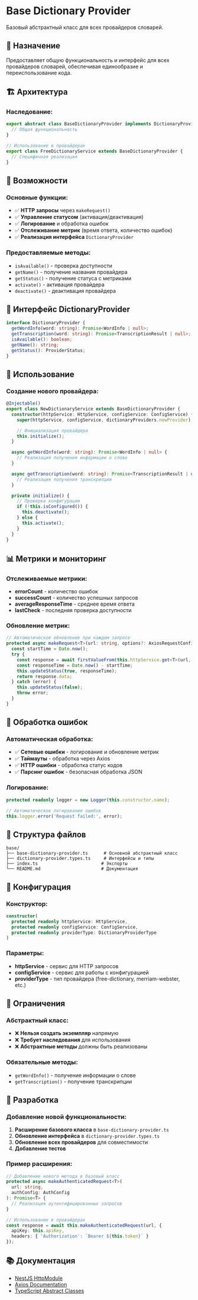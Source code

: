 # Base Dictionary Provider

Базовый абстрактный класс для всех провайдеров словарей.

## 🎯 Назначение

Предоставляет общую функциональность и интерфейс для всех провайдеров словарей, обеспечивая единообразие и переиспользование кода.

## 🏗️ Архитектура

### Наследование:

```typescript
export abstract class BaseDictionaryProvider implements DictionaryProvider {
  // Общая функциональность
}

// Использование в провайдерах
export class FreeDictionaryService extends BaseDictionaryProvider {
  // Специфичная реализация
}
```

## 🚀 Возможности

### Основные функции:

- ✅ **HTTP запросы** через `makeRequest()`
- ✅ **Управление статусом** (активация/деактивация)
- ✅ **Логирование** и обработка ошибок
- ✅ **Отслеживание метрик** (время ответа, количество ошибок)
- ✅ **Реализация интерфейса** `DictionaryProvider`

### Предоставляемые методы:

- `isAvailable()` - проверка доступности
- `getName()` - получение названия провайдера
- `getStatus()` - получение статуса с метриками
- `activate()` - активация провайдера
- `deactivate()` - деактивация провайдера

## 📝 Интерфейс DictionaryProvider

```typescript
interface DictionaryProvider {
  getWordInfo(word: string): Promise<WordInfo | null>;
  getTranscription(word: string): Promise<TranscriptionResult | null>;
  isAvailable(): boolean;
  getName(): string;
  getStatus(): ProviderStatus;
}
```

## 🔧 Использование

### Создание нового провайдера:

```typescript
@Injectable()
export class NewDictionaryService extends BaseDictionaryProvider {
  constructor(httpService: HttpService, configService: ConfigService) {
    super(httpService, configService, dictionaryProviders.newProvider);

    // Инициализация провайдера
    this.initialize();
  }

  async getWordInfo(word: string): Promise<WordInfo | null> {
    // Реализация получения информации о слове
  }

  async getTranscription(word: string): Promise<TranscriptionResult | null> {
    // Реализация получения транскрипции
  }

  private initialize() {
    // Проверка конфигурации
    if (!this.isConfigured()) {
      this.deactivate();
    } else {
      this.activate();
    }
  }
}
```

## 📊 Метрики и мониторинг

### Отслеживаемые метрики:

- **errorCount** - количество ошибок
- **successCount** - количество успешных запросов
- **averageResponseTime** - среднее время ответа
- **lastCheck** - последняя проверка доступности

### Обновление метрик:

```typescript
// Автоматическое обновление при каждом запросе
protected async makeRequest<T>(url: string, options?: AxiosRequestConfig): Promise<T> {
  const startTime = Date.now();
  try {
    const response = await firstValueFrom(this.httpService.get<T>(url, options));
    const responseTime = Date.now() - startTime;
    this.updateStatus(true, responseTime);
    return response.data;
  } catch (error) {
    this.updateStatus(false);
    throw error;
  }
}
```

## 🔄 Обработка ошибок

### Автоматическая обработка:

- ✅ **Сетевые ошибки** - логирование и обновление метрик
- ✅ **Таймауты** - обработка через Axios
- ✅ **HTTP ошибки** - обработка статус кодов
- ✅ **Парсинг ошибок** - безопасная обработка JSON

### Логирование:

```typescript
protected readonly logger = new Logger(this.constructor.name);

// Автоматическое логирование ошибок
this.logger.error('Request failed:', error);
```

## 📁 Структура файлов

```
base/
├── base-dictionary-provider.ts      # Основной абстрактный класс
├── dictionary-provider.types.ts     # Интерфейсы и типы
├── index.ts                        # Экспорты
└── README.md                       # Документация
```

## 🔧 Конфигурация

### Конструктор:

```typescript
constructor(
  protected readonly httpService: HttpService,
  protected readonly configService: ConfigService,
  protected readonly providerType: DictionaryProviderType
)
```

### Параметры:

- **httpService** - сервис для HTTP запросов
- **configService** - сервис для работы с конфигурацией
- **providerType** - тип провайдера (free-dictionary, merriam-webster, etc.)

## 🚨 Ограничения

### Абстрактный класс:

- ❌ **Нельзя создать экземпляр** напрямую
- ❌ **Требует наследования** для использования
- ❌ **Абстрактные методы** должны быть реализованы

### Обязательные методы:

- `getWordInfo()` - получение информации о слове
- `getTranscription()` - получение транскрипции

## 🔧 Разработка

### Добавление новой функциональности:

1. **Расширение базового класса** в `base-dictionary-provider.ts`
2. **Обновление интерфейса** в `dictionary-provider.types.ts`
3. **Обновление всех провайдеров** для совместимости
4. **Добавление тестов**

### Пример расширения:

```typescript
// Добавление нового метода в базовый класс
protected async makeAuthenticatedRequest<T>(
  url: string,
  authConfig: AuthConfig
): Promise<T> {
  // Реализация аутентифицированных запросов
}

// Использование в провайдерах
const response = await this.makeAuthenticatedRequest(url, {
  apiKey: this.apiKey,
  headers: { 'Authorization': `Bearer ${this.token}` }
});
```

## 📚 Документация

- [NestJS HttpModule](https://docs.nestjs.com/techniques/http-module)
- [Axios Documentation](https://axios-http.com/docs/intro)
- [TypeScript Abstract Classes](https://www.typescriptlang.org/docs/handbook/classes.html#abstract-classes)

